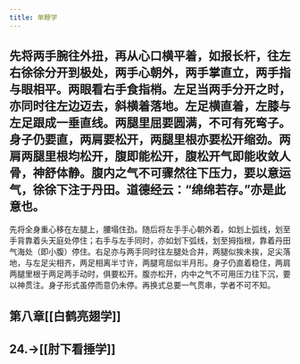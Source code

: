 ```yaml
---
title: 单鞭学
---
```


## 先将两手腕往外扭，再从心口横平着，如报长杆，往左右徐徐分开到极处，两手心朝外，两手掌直立，两手指与眼相平。两眼看右手食指梢。左足当两手分开之时，亦同时往左边迈去，斜横着落地。左足横直着，左膝与左足跟成一垂直线。两腿里屈要圆满，不可有死弯子。身子仍要直，两肩要松开，两腿里根亦要松开缩劲。两肩两腿里根均松开，腹即能松开，腹松开气即能收敛人骨，神舒体静。腹内之气不可骤然往下压力，要以意运气，徐徐下注于丹田。道德经云：“绵绵若存。”亦是此意也。
先将全身重心移在左腿上，腰塌住劲。随后将左手手心朝外着，如划上弧线，划至手背靠着头天庭处停住；右手与左手同时，亦如划下弧线，划至拇指根，靠着丹田气海处（即小腹）停住。右足亦与两手同时往左腿处合并，两腿似挨未挨，足尖落地，与左足尖相齐，两足相离半寸许，两腿弯屈似半月形。身子仍直着稳住，两肩两腿里根于两足两手动时，俱要松开。腹亦松开，内中之气不可用压力往下沉，要以神贯注。身子形式虽停而意仍未停。再换式总要一气贯串，学者不可不知。
## 第八章[[白鹤亮翅学]]
## 24.->[[肘下看捶学]]
##
